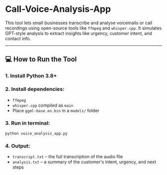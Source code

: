 # Call-Voice-Analysis-App

This tool lets small businesses transcribe and analyse voicemails or call recordings using open-source tools like `ffmpeg` and `whisper.cpp`. It simulates GPT-style analysis to extract insights like urgency, customer intent, and contact info.

---

## 💻 How to Run the Tool

### 1. Install Python 3.8+

### 2. Install dependencies:

- `ffmpeg`
- `whisper.cpp` compiled as `main`
- Place `ggml-base.en.bin` in a `models/` folder

### 3. Run in terminal:

```
python voice_analysis_app.py
```

### 4. Output:

- `transcript.txt` – the full transcription of the audio file
- `analysis.txt` – a summary of the customer's intent, urgency, and next steps
